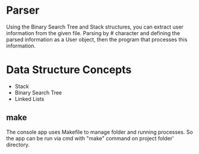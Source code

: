 # Parser

Using the Binary Search Tree and Stack structures, you can extract user information from the given file.
Parsing by # character and defining the parsed information as a User object, then the program that processes this information.

# Data Structure Concepts
* Stack
* Binary Search Tree
* Linked Lists

## make
The console app uses Makefile to manage folder and running processes. So the app can be run via cmd with "make" command on project folder' directory.
